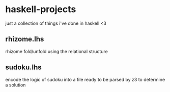 # haskell-projects
just a collection of things i've done in haskell <3

## rhizome.lhs
rhizome fold/unfold using the relational structure

## sudoku.lhs
encode the logic of sudoku into a file ready to be parsed by z3 to determine a solution 
